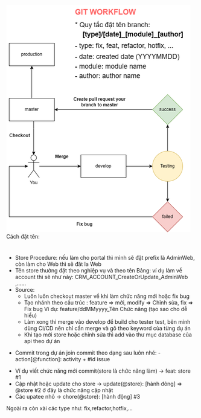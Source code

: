 #

![alt text](https://github.com/CuTrung/directory-structure/blob/express/assets/git_workflow.drawio.png?raw=true)
Cách đặt tên:

#

- Store Procedure: nếu làm cho portal thì mình sẽ đặt prefix là AdminWeb, còn làm cho Web thì sẽ đăt la Web
- Tên store thường đặt theo nghiệp vụ và theo tên Bảng: ví dụ làm về account thì sẽ như này: CRM_ACCOUNT_CreateOrUpdate_AdminWeb ,......
- Source:
  - Luôn luôn checkout master về khi làm chức năng mới hoặc fix bug
  - Tạo nhánh theo cấu trúc : feature => mới, modify => Chỉnh sửa, fix => Fix bug
    Ví dụ: feature/ddMMyyyy_Tên Chức năng (tạo sao cho dễ hiểu)
  - Làm xong thì merge vào develop để build cho tester test, bên mình dùng CI/CD nên chỉ cần merge và gõ theo keyword của từng dụ án
  - Khi tạo mới store hoặc chỉnh sửa thì add vào thư mục database của api theo dự án

* Commit trong dự án join commit theo dạng sau luôn nhé: - action[@function]: activity + #id issue

- Ví dụ viết chức năng mới commit(store là chức năng làm) -> feat: store #1
- Cập nhật hoặc update cho store -> update(@store): [hành đông] => @store #2 ở đây là chức năng cập nhật
- Các upatee nhỏ -> chore(@store): [hành động] #3

Ngoài ra còn xài các type như: fix,refactor,hotfix,…

